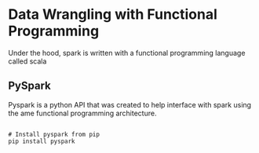 # Data Wrangling with Functional Programming

Under the hood, spark is written with a functional programming language called scala

## PySpark

Pyspark is a python API that was created to help interface with spark using the ame functional programming architecture.

```

# Install pyspark from pip
pip install pyspark

```